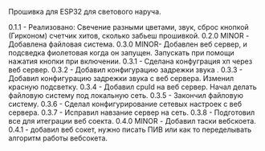 Прошивка для ESP32 для светового наруча.

0.1.1 - Реализовано: Свечение разными цветами, звук, сброс кнопкой (Гирконом) счетчик хитов, сколько забьеш прошивкой.
0.2.0 MINOR - Добавлена файловая система.
0.3.0 MINOR- Добавлен веб сервер, и подсведка фиолетовая когда он запущен. Запускать при помощи нажатия кнопки при включении.
0.3.1 - Сделана конфуграция хп через веб сервер.
0.3.2 - Добавил конфигурацию задрежки звука .
0.3.3 - Добавил конфигурацию задрежки звука с веб сервера. Изменил красную подсветку.
0.3.4 - Добавил cpuId на веб сервер. Начал делать файловую систему под локальную сеть.
0.3.5 - Закончил файловую систему.
0.3.6 - Сделал конфигурирование сетевых настроек с веб сервера.
0.3.7 - Исправил навзание сервер на сеть.
0.3.8 - Подготовил все для итеграции веб соекта.
0.4.0 MINOR - Добавил таски вебскоета.
0.4.1 - добавил веб сокет, нужно писать ПИВ или как то переделывать алгоритм работы вебсокета.
